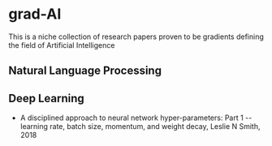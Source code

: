 # grad-AI
This is a niche collection of research papers proven to be gradients defining the field of Artificial Intelligence


## Natural Language Processing

## Deep Learning
* A disciplined approach to neural network hyper-parameters: Part 1 -- learning rate, batch size, momentum, and weight decay, Leslie N Smith, 2018


